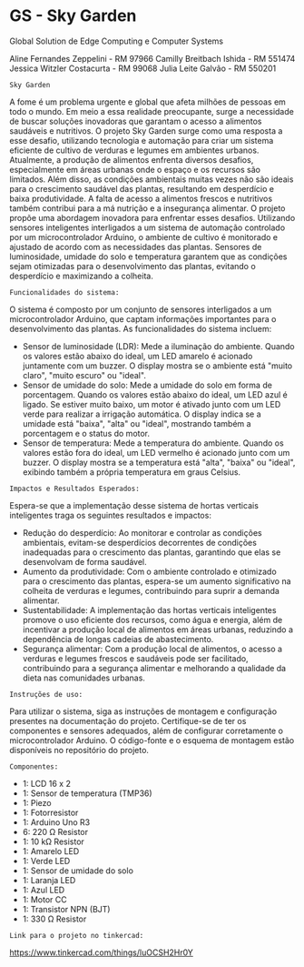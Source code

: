 # GS - Sky Garden
Global Solution de Edge Computing e Computer Systems

Aline Fernandes Zeppelini - RM 97966
Camilly Breitbach Ishida - RM 551474
Jessica Witzler Costacurta - RM 99068
Julia Leite Galvão - RM 550201

    Sky Garden
   A fome é um problema urgente e global que afeta milhões de pessoas em todo o mundo. Em meio a essa realidade preocupante, surge a necessidade de buscar soluções inovadoras que garantam o acesso a alimentos saudáveis e nutritivos. O projeto Sky Garden surge como uma resposta a esse desafio, utilizando tecnologia e automação para criar um sistema eficiente de cultivo de verduras e legumes em ambientes urbanos.
  Atualmente, a produção de alimentos enfrenta diversos desafios, especialmente em áreas urbanas onde o espaço e os recursos são limitados. Além disso, as condições ambientais muitas vezes não são ideais para o crescimento saudável das plantas, resultando em desperdício e baixa produtividade. A falta de acesso a alimentos frescos e nutritivos também contribui para a má nutrição e a insegurança alimentar.
  O projeto propõe uma abordagem inovadora para enfrentar esses desafios. Utilizando sensores inteligentes interligados a um sistema de automação controlado por um microcontrolador Arduino, o ambiente de cultivo é monitorado e ajustado de acordo com as necessidades das plantas. Sensores de luminosidade, umidade do solo e temperatura garantem que as condições sejam otimizadas para o desenvolvimento das plantas, evitando o desperdício e maximizando a colheita.
  
    Funcionalidades do sistema:
  O sistema é composto por um conjunto de sensores interligados a um microcontrolador Arduino, que captam informações importantes para o desenvolvimento das plantas. As funcionalidades do sistema incluem:
  - Sensor de luminosidade (LDR): Mede a iluminação do ambiente. Quando os valores estão abaixo do ideal, um LED amarelo é acionado juntamente com um buzzer. O display mostra se o ambiente está "muito claro", "muito escuro" ou "ideal". 
  - Sensor de umidade do solo: Mede a umidade do solo em forma de porcentagem. Quando os valores estão abaixo do ideal, um LED azul é ligado. Se estiver muito baixo, um motor é ativado junto com um LED verde para realizar a irrigação automática. O display indica se a umidade está "baixa", "alta" ou "ideal", mostrando também a porcentagem e o status do motor.
  -  Sensor de temperatura: Mede a temperatura do ambiente. Quando os valores estão fora do ideal, um LED vermelho é acionado junto com um buzzer. O display mostra se a temperatura está "alta", "baixa" ou "ideal", exibindo também a própria temperatura em graus Celsius.

    Impactos e Resultados Esperados:
  Espera-se que a implementação desse sistema de hortas verticais inteligentes traga os seguintes resultados e impactos:
  - Redução do desperdício: Ao monitorar e controlar as condições ambientais, evitam-se desperdícios decorrentes de condições inadequadas para o crescimento das plantas, garantindo que elas se desenvolvam de forma saudável.
  -  Aumento da produtividade: Com o ambiente controlado e otimizado para o crescimento das plantas, espera-se um aumento significativo na colheita de verduras e legumes, contribuindo para suprir a demanda alimentar.
  -   Sustentabilidade: A implementação das hortas verticais inteligentes promove o uso eficiente dos recursos, como água e energia, além de incentivar a produção local de alimentos em áreas urbanas, reduzindo a dependência de longas cadeias de abastecimento. 
  -   Segurança alimentar: Com a produção local de alimentos, o acesso a verduras e legumes frescos e saudáveis pode ser facilitado, contribuindo para a segurança alimentar e melhorando a qualidade da dieta nas comunidades urbanas.

    Instruções de uso:
  Para utilizar o sistema, siga as instruções de montagem e configuração presentes na documentação do projeto. Certifique-se de ter os componentes e sensores adequados, além de configurar corretamente o microcontrolador Arduino. O código-fonte e o esquema de montagem estão disponíveis no repositório do projeto.

    Componentes:
  -   1: LCD 16 x 2
  -   1: Sensor de temperatura (TMP36)
  -   1: Piezo
  -   1: Fotorresistor
  -   1: Arduino Uno R3
  -   6: 220 Ω Resistor
  -   1: 10 kΩ Resistor
  -   1: Amarelo LED
  -   1: Verde LED
  -   1: Sensor de umidade do solo
  -   1: Laranja LED
  -   1: Azul LED
  -   1: Motor CC
  -   1: Transistor NPN (BJT)
  -   1: 330 Ω Resistor

    Link para o projeto no tinkercad:
https://www.tinkercad.com/things/luOCSH2Hr0Y
